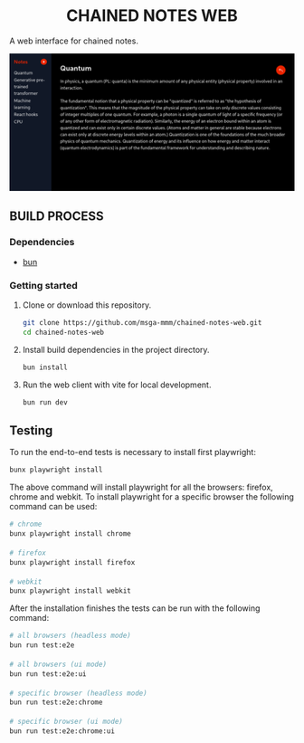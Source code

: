 <h1 align="center">CHAINED NOTES WEB</h1>

A web interface for chained notes.

<img src="docs/demo.png" alt="Chained notes demo" />

## BUILD PROCESS

### Dependencies

- [bun](https://github.com/oven-sh/bun)

### Getting started

1. Clone or download this repository.

   ```sh
   git clone https://github.com/msga-mmm/chained-notes-web.git
   cd chained-notes-web
   ```

2. Install build dependencies in the project directory.

   ```sh
   bun install
   ```

3. Run the web client with vite for local development.

   ```sh
   bun run dev
   ```

## Testing

To run the end-to-end tests is necessary to install first playwright:

```sh
bunx playwright install
```

The above command will install playwright for all the browsers: firefox, chrome and webkit. To install playwright for a specific browser the following command can be used:

```sh
# chrome
bunx playwright install chrome

# firefox
bunx playwright install firefox

# webkit
bunx playwright install webkit
```

After the installation finishes the tests can be run with the following command:

```sh
# all browsers (headless mode)
bun run test:e2e

# all browsers (ui mode)
bun run test:e2e:ui

# specific browser (headless mode)
bun run test:e2e:chrome

# specific browser (ui mode)
bun run test:e2e:chrome:ui
```
